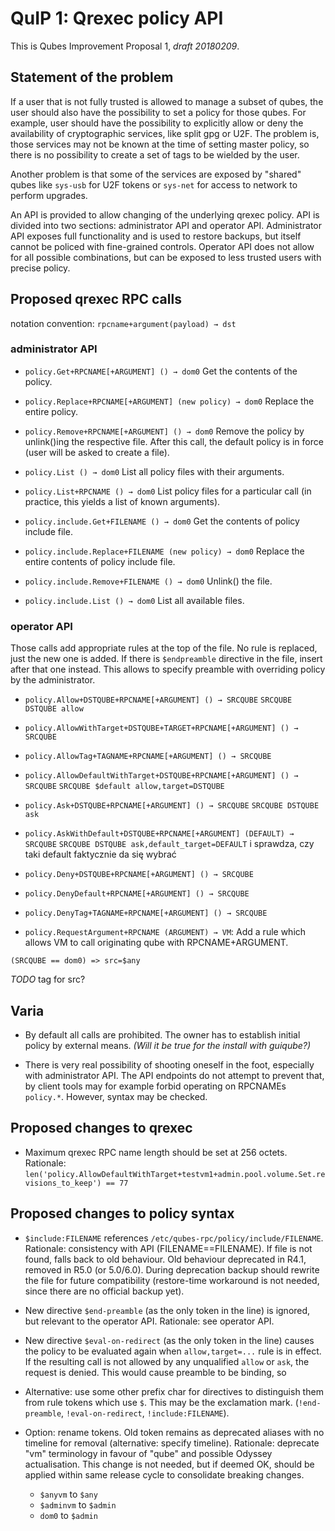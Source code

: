 # QuIP 1: Qrexec policy API

This is Qubes Improvement Proposal 1, *draft 20180209*.

## Statement of the problem

If a user that is not fully trusted is allowed to manage a subset of qubes, the
user should also have the possibility to set a policy for those qubes. For
example, user should have the possibility to explicitly allow or deny the
availability of cryptographic services, like split gpg or U2F. The problem is,
those services may not be known at the time of setting master policy, so there
is no possibility to create a set of tags to be wielded by the user.

Another problem is that some of the services are exposed by "shared" qubes like
`sys-usb` for U2F tokens or `sys-net` for access to network to perform upgrades.

An API is provided to allow changing of the underlying qrexec policy. API is
divided into two sections: administrator API and operator API. Administrator API
exposes full functionality and is used to restore backups, but itself cannot be
policed with fine-grained controls. Operator API does not allow for all possible
combinations, but can be exposed to less trusted users with precise policy.

## Proposed qrexec RPC calls

notation convention: `rpcname+argument(payload) → dst`

### administrator API

- `policy.Get+RPCNAME[+ARGUMENT] () → dom0`
  Get the contents of the policy.
- `policy.Replace+RPCNAME[+ARGUMENT] (new policy) → dom0`
  Replace the entire policy.
- `policy.Remove+RPCNAME[+ARGUMENT] () → dom0`
  Remove the policy by unlink()ing the respective file. After this call, the
  default policy is in force (user will be asked to create a file).
- `policy.List () → dom0`
  List all policy files with their arguments.
- `policy.List+RPCNAME () → dom0`
  List policy files for a particular call (in practice, this yields a list of
  known arguments).

- `policy.include.Get+FILENAME () → dom0`
  Get the contents of policy include file.
- `policy.include.Replace+FILENAME (new policy) → dom0`
  Replace the entire contents of policy include file.
- `policy.include.Remove+FILENAME () → dom0`
  Unlink() the file.
- `policy.include.List () → dom0`
  List all available files.

### operator API

Those calls add appropriate rules at the top of the file. No rule is replaced,
just the new one is added. If there is `$endpreamble` directive in the file,
insert after that one instead. This allows to specify preamble with overriding
policy by the administrator.

- `policy.Allow+DSTQUBE+RPCNAME[+ARGUMENT] () → SRCQUBE`
    `SRCQUBE DSTQUBE allow`
- `policy.AllowWithTarget+DSTQUBE+TARGET+RPCNAME[+ARGUMENT] () → SRCQUBE`
- `policy.AllowTag+TAGNAME+RPCNAME[+ARGUMENT] () → SRCQUBE`
- `policy.AllowDefaultWithTarget+DSTQUBE+RPCNAME[+ARGUMENT] () → SRCQUBE`
    `SRCQUBE $default allow,target=DSTQUBE`

- `policy.Ask+DSTQUBE+RPCNAME[+ARGUMENT] () → SRCQUBE`
    `SRCQUBE DSTQUBE ask`
- `policy.AskWithDefault+DSTQUBE+RPCNAME[+ARGUMENT] (DEFAULT) → SRCQUBE`
    `SRCQUBE DSTQUBE ask,default_target=DEFAULT` i sprawdza, czy taki default
    faktycznie da się wybrać

- `policy.Deny+DSTQUBE+RPCNAME[+ARGUMENT] () → SRCQUBE`
- `policy.DenyDefault+RPCNAME[+ARGUMENT] () → SRCQUBE`
- `policy.DenyTag+TAGNAME+RPCNAME[+ARGUMENT] () → SRCQUBE`

- `policy.RequestArgument+RPCNAME (ARGUMENT) → VM`: Add a rule which allows VM
  to call originating qube with RPCNAME+ARGUMENT.

`(SRCQUBE == dom0) => src=$any`

*TODO* tag for src?

## Varia

- By default all calls are prohibited. The owner has to establish initial policy
  by external means. *(Will it be true for the install with guiqube?)*

- There is very real possibility of shooting oneself in the foot, especially
  with administrator API. The API endpoints do not attempt to prevent that, by
  client tools may for example forbid operating on RPCNAMEs `policy.*`. However,
  syntax may be checked.

## Proposed changes to qrexec

- Maximum qrexec RPC name length should be set at 256 octets. Rationale:
  `len('policy.AllowDefaultWithTarget+testvm1+admin.pool.volume.Set.revisions_to_keep') == 77`

## Proposed changes to policy syntax

- `$include:FILENAME` references `/etc/qubes-rpc/policy/include/FILENAME`.
  Rationale: consistency with API (FILENAME==FILENAME). If file is not found,
  falls back to old behaviour. Old behaviour deprecated in R4.1, removed in R5.0
  (or 5.0/6.0). During deprecation backup should rewrite the file for future
  compatibility (restore-time workaround is not needed, since there are no
  official backup yet).

- New directive `$end-preamble` (as the only token in the line) is ignored, but
  relevant to the operator API. Rationale: see operator API.

- New directive `$eval-on-redirect` (as the only token in the line) causes the
  policy to be evaluated again when `allow,target=...` rule is in effect. If the
  resulting call is not allowed by any unqualified `allow` or `ask`, the request
  is denied. This would cause preamble to be binding, so 

- Alternative: use some other prefix char for directives to distinguish them
  from rule tokens which use `$`. This may be the exclamation mark.
  (`!end-preamble`, `!eval-on-redirect`, `!include:FILENAME`).

- Option: rename tokens. Old token remains as deprecated aliases with no
  timeline for removal (alternative: specify timeline). Rationale: deprecate
  "vm" terminology in favour of "qube" and possible Odyssey actualisation. This
  change is not needed, but if deemed OK, should be applied within same release
  cycle to consolidate breaking changes.

  - `$anyvm` to `$any`
  - `$adminvm` to `$admin`
  - `dom0` to `$admin`

<!-- vim: set tw=80 ts=2 sts=2 sw=2 et : -->
